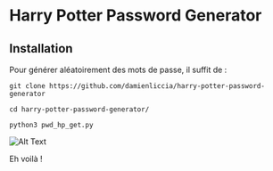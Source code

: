 # Harry Potter Password Generator

## Installation

Pour générer aléatoirement des mots de passe, il suffit de :

```{bash}
git clone https://github.com/damienliccia/harry-potter-password-generator

cd harry-potter-password-generator/

python3 pwd_hp_get.py
```

![Alt Text](https://media4.giphy.com/media/r3e2ExfDoZw6jKeUrw/giphy.gif?cid=790b7611b8151f5df8be1d9f01cb1efa1930e4511c23a8d5&rid=giphy.gif)

Eh voilà !
